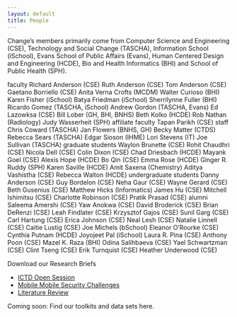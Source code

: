 ```yaml
---
layout: default
title: People
---
```


Change’s members primarily come from Computer Science and Engineering (CSE), Technology and Social Change (TASCHA), Information School (iSchool), Evans School of Public Affairs (Evans), Human Centered Design and Engineering (HCDE), Bio and Health Informatics (BHI) and School of Public Health (SPH).

faculty
Richard Anderson (CSE) Ruth Anderson (CSE) Tom Anderson (CSE) Gaetano Borriello (CSE) Anita Verna Crofts (MCDM) Walter Curioso (BHI) Karen Fisher (iSchool) Batya Friedman (iSchool) Sherrilynne Fuller (BHI) Ricardo Gomez (TASCHA, iSchool) Andrew Gordon (TASCHA, Evans) Ed Lazowksa (CSE) Bill Lober (GH, BHI, BNHS) Beth Kolko (HCDE) Rob Nathan (Radiology) Judy Wasserheit (SPH)
affiliate faculty
Tapan Parikh (CSE)
staff
Chris Coward (TASCHA) Jan Flowers (BNHS, GH) Becky Matter (CTDS) Rebecca Sears (TASCHA) Edgar Sioson (IHME) Lori Stevens (IT) Joe Sullivan (TASCHA)
graduate students
Waylon Brunette (CSE) Rohit Chaudhri (CSE) Nicola Dell (CSE) Colin Dixon (CSE) Chad Driesbach (HCDE) Mayank Goel (CSE) Alexis Hope (HCDE) Bo Qin (CSE) Emma Rose (HCDE) Ginger R. Ruddy (SPH) Karen Saville (HCDE) Amit Saxena (Chemistry) Aditya Vashistha (CSE) Rebecca Walton (HCDE)
undergraduate students
Danny Anderson (CSE) Guy Bordelon (CSE) Neha Gaur (CSE) Wayne Gerard (CSE) Beth Gusenius (CSE) Matthew Hicks (Informatics) James Hu (CSE) Mitchell Ishimitsu (CSE) Charlotte Robinson (CSE) Pratik Prasad (CSE)
alumni
Saleema Amershi (CSE) Yaw Anokwa (CSE) David Broderick (CSE) Brian DeRenzi (CSE) Leah Findlater (CSE) Krzysztof Gajos (CSE) Sunil Garg (CSE) Carl Hartung (CSE) Erica Johnson (CSE) Neal Lesh (CSE) Natalie Linnell (CSE) Caitie Lustig (CSE) Joe Michels (bSchool) Eleanor O’Rourke (CSE) Cynthia Putnam (HCDE) Joyojeet Pal (iSchool) Laura R. Pina (CSE) Anthony Poon (CSE) Mazel K. Raza (BHI) Odina Salihbaeva (CSE) Yael Schwartzman (CSE) Clint Tseng (CSE) Erik Turnquist (CSE) Heather Underwood (CSE)


<div class="panel panel-primary">
	<div class="panel-heading">Download our Research Briefs</div>
	<div class="panel-body">
		<ul>
			<li><a href="docs/ICTD_Open_Session_Research_Brief_Aug2016.pdf">ICTD Open Session</a></li>
			<li><a href="docs/Mobile_Money_Security_Research_Brief_Aug2016.pdf">Mobile Mobile Security Challenges</a></li>
			<li><a href="docs/Literature_Survey_Research_Brief_Aug2016.pdf">Literature Review</a></li>
		</ul>
	</div>
</div>

<div class="jumbotron">
Coming soon:
Find our toolkits and data sets here.
</div>
